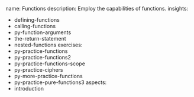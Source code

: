 name: Functions
description: Employ the capabilities of functions.
insights:
  - defining-functions
  - calling-functions
  - py-function-arguments
  - the-return-statement
  - nested-functions
exercises:
  - py-practice-functions
  - py-practice-functions2
  - py-practice-functions-scope
  - py-practice-ciphers
  - py-more-practice-functions
  - py-practice-pure-functions3
aspects:
  - introduction
